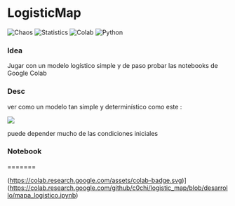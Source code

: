 # LogisticMap

![Chaos](https://img.shields.io/badge/-Chaos-grey.svg)
![Statistics](https://img.shields.io/badge/-Statistics-grey.svg)
![Colab](https://img.shields.io/badge/-Colab-yellow.svg?style=flat)
![Python](https://img.shields.io/badge/-Python-blue.svg?style=flat)


### Idea


Jugar con un modelo logístico simple y de paso probar las notebooks de Google Colab


### Desc

ver como un modelo tan simple y determinístico como este :

<img src="https://latex.codecogs.com/svg.latex?\Large&space;x_{t+1}={R}x_{t}(1-x_{t})" border="0"/>

puede depender mucho de las condiciones iniciales



### Notebook
=======

(https://colab.research.google.com/assets/colab-badge.svg)](https://colab.research.google.com/github/c0chi/logistic_map/blob/desarrollo/mapa_logistico.ipynb)


